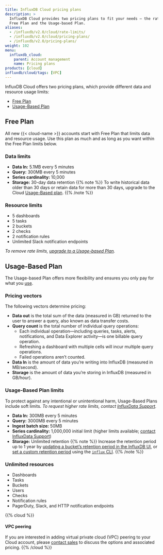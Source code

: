 ```yaml
---
title: InfluxDB Cloud pricing plans
description: >
  InfluxDB Cloud provides two pricing plans to fit your needs – the rate-limited
  Free Plan and the Usage-based Plan.
aliases:
  - /influxdb/v2.0/cloud/rate-limits/
  - /influxdb/v2.0/cloud/pricing-plans/
  - /influxdb/v2.0/pricing-plans/
weight: 102
menu:
  influxdb_cloud:
    parent: Account management
    name: Pricing plans
products: [cloud]
influxdb/cloud/tags: [VPC]
---
```


InfluxDB Cloud offers two pricing plans, which provide different data and resource usage limits:

- [Free Plan](#free-plan)
- [Usage-Based Plan](#usage-based-plan)

<!--To estimate your projected usage costs, use the [InfluxDB Cloud pricing calculator](/influxdb/cloud/account-management/pricing-calculator/). -->

## Free Plan

All new {{< cloud-name >}} accounts start with Free Plan that limits data and resource usage.
Use this plan as much and as long as you want within the Free Plan limits below.

### Data limits

- **Data In:** 5.1MB every 5 minutes
- **Query:** 300MB every 5 minutes
- **Series cardinality:** 10,000
- **Storage:** 30-day data retention
{{% note %}}
To write historical data older than 30 days or retain data for more than 30 days, upgrade to the Cloud [Usage-Based plan](/influxdb/cloud/account-management/pricing-plans/#usage-based-plan).
{{% /note %}}

### Resource limits

  - 5 dashboards
  - 5 tasks
  - 2 buckets
  - 2 checks
  - 2 notification rules
  - Unlimited Slack notification endpoints

_To remove rate limits, [upgrade to a Usage-based Plan](/influxdb/cloud/account-management/billing/#upgrade-to-usage-based-plan)._

## Usage-Based Plan

The Usage-based Plan offers more flexibility and ensures you only pay for what you [use](/influxdb/cloud/account-management/data-usage/).

### Pricing vectors

The following vectors determine pricing:

- **Data out** is the total sum of the data (measured in GB) returned to the user to answer a query, also known as data transfer costs.
- **Query count** is the total number of individual query operations:
   - Each individual operation—including queries, tasks, alerts, notifications, and Data Explorer activity—is one billable query operation.
   - Refreshing a dashboard with multiple cells will incur multiple query operations. 
   - Failed operations aren’t counted.
- **Data In** is the amount of data you’re writing into InfluxDB (measured in MB/second).
- **Storage** is the amount of data you’re storing in InfluxDB (measured in GB/hour).

### Usage-Based Plan limits

To protect against any intentional or unintentional harm, Usage-Based Plans include soft limits.
_To request higher rate limits, contact [InfluxData Support](mailto:support@influxdata.com)._

- **Data In:** 300MB every 5 minutes
- **Query:** 3000MB every 5 minutes
- **Ingest batch size:** 50MB
- **Series cardinality:** 1,000,000 initial limit (higher limits available; [contact InfluxData Support](mailto:support@influxdata.com))
- **Storage:** Unlimited retention
{{% note %}}
Increase the retention period up to 1 year by [updating a bucket’s retention period in the InfluxDB UI](/influxdb/cloud/organizations/buckets/update-bucket/#update-a-buckets-retention-period-in-the-influxdb-ui), or [set a custom retention period](/influxdb/cloud/organizations/buckets/update-bucket/#update-a-buckets-retention-period) using the [`influx` CLI](influxdb/cloud/reference/cli/influx/).
{{% /note %}}

### Unlimited resources

  - Dashboards
  - Tasks
  - Buckets
  - Users
  - Checks
  - Notification rules
  - PagerDuty, Slack, and HTTP notification endpoints

{{% cloud %}}
#### VPC peering

If you are interested in adding virtual private cloud (VPC) peering to your Cloud account, please [contact sales](https://www.influxdata.com/contact-sales/) to discuss the options and associated pricing.
{{% /cloud %}}


